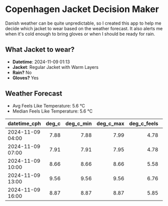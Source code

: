 
# Copenhagen Jacket Decision Maker

Danish weather can be quite unpredictable, so I created this app to help me decide which jacket to wear based on the weather forecast. 
It also alerts me when it's cold enough to bring gloves or when I should be ready for rain.

## What Jacket to wear?

- **Datetime**: 2024-11-09 01:13
- **Jacket**: Regular Jacket with Warm Layers
- **Rain?** No
- **Gloves?** Yes

## Weather Forecast
- Avg Feels Like Temperature: 5.6 °C
- Median Feels Like Temperature: 5.6 °C

| datetime_cph     |   deg_c |   deg_c_min |   deg_c_max |   deg_c_feels | weather   | wind   | rain   |
|:-----------------|--------:|------------:|------------:|--------------:|:----------|:-------|:-------|
| 2024-11-09 04:00 |    7.88 |        7.88 |        7.99 |          4.78 | Clouds    | Medium | None   |
| 2024-11-09 07:00 |    7.91 |        7.91 |        7.95 |          4.78 | Clouds    | Medium | None   |
| 2024-11-09 10:00 |    8.66 |        8.66 |        8.66 |          5.58 | Clouds    | Medium | None   |
| 2024-11-09 13:00 |    9.56 |        9.56 |        9.56 |          6.76 | Clouds    | Medium | None   |
| 2024-11-09 16:00 |    8.87 |        8.87 |        8.87 |          5.85 | Clouds    | Medium | None   |
        